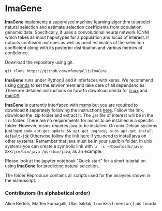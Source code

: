# ImaGene

**ImaGene** implements a supervised machine learning algorithm to predict natural selection and estimate selection coefficients from population genomic data.
Specifically, it uses a convolutional neural network (CNN) which takes as input haplotypes for a population and locus of interest.
It outputs confusion matrcies as well as point estimates of the selection coefficient along with its posterior distribution and various metrics of confidence.

Download the repository using git.
```
git clone https://github.com/mfumagalli/ImaGene
```

**ImaGene** runs under Python3 and it inferfaces with keras.
We recommend using [conda](https://conda.io/docs/index.html) to set the environment and take care of all dependencies.
There are detailed instructions on how to download conda for [linux](https://conda.io/docs/user-guide/install/linux.html) and [macOS](https://conda.io/docs/user-guide/install/macos.html).

**ImaGene** is currently interfaced with [msms](https://www.mabs.at/ewing/msms/index.shtml) but you are required to download it separately following the instructions [here](https://www.mabs.at/ewing/msms/download.shtml).
Follow the link, download the .zip folder and extract it.
The .jar file of interest will be in the `lib` folder.
There are no requirements for msms to be installed in a specific folder.
However, msms requires java to be installed.
On unix Debian systems just type `sudo apt-get update && apt-get upgrade; sudo apt-get install default-jdk`
Otherwise follow the link [here](https://www.java.com/en/download/) if you need to install java on other systems.
Remember that java must be in your /usr/bin folder.
In unix systems you can create a symbolic link with `ln -s ~/Downloads/java-XXX/jre/bin/java /usr/bin/java`, as an example.

Please look at the jupyter notebook "Quick start" for a short tutorial on using **ImaGene** for predicting natural selection.

The folder Reproduce contains all scripts used for the analyses shown in the manuscript.

### Contributors (in alphabetical order)
Alice Beddis, Matteo Fumagalli, Ulas Isildak, Lucrezia Lorenzon, Luis Torada



